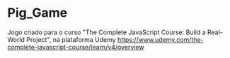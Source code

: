 # Pig_Game
Jogo criado para o curso "The Complete JavaScript Course: Build a Real-World Project", na plataforma Udemy
https://www.udemy.com/the-complete-javascript-course/learn/v4/overview
